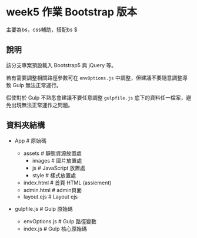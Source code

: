# week5 作業  Bootstrap 版本
主要為bs，css輔助，搭配bs $


## 說明

該分支專案預設載入 Bootstrap5 與 jQuery 等。

若有需要調整相關路徑參數可在 `envOptions.js` 中調整，但建議不要隨意調整導致 Gulp 無法正常運行。

假使對於 Gulp 不熟悉會建議不要任意調整 `gulpfile.js` 底下的資料任一檔案，避免出現無法正常運作之問題。

## 資料夾結構

- App # 原始碼
  - assets # 靜態資源放置處
    - images # 圖片放置處
    - js # JavaScript 放置處
    - style # 樣式放置處
  - index.html # 首頁 HTML (assiement)
  - admin.html # admin頁面
  - layout.ejs # Layout ejs


- gulpfile.js # Gulp 原始碼
  - envOptions.js # Gulp 路徑變數
  - index.js # Gulp 核心原始碼
